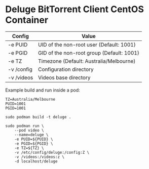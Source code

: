 # Deluge BitTorrent Client CentOS Container

| Config | Value |
| --- | ----- |
| -e PUID | UID of the non-root user (Default: 1001)
| -e PGID | GID of the non-root group (Default: 1001)
| -e TZ | Timezone (Default: Australia/Melbourne)
| -v /config | Configuration directory
| -v /videos | Videos base directory

Example build and run inside a pod:
```shell script
TZ=Australia/Melbourne
PUID=1001
PGID=1001

sudo podman build -t deluge .

sudo podman run \
    --pod video \
    --name=deluge \
    -e PUID=${PUID} \
    -e PGID=${PGID} \
    -e TZ=${TZ} \
    -v /etc/config/deluge:/config:Z \
    -v /videos:/videos:z \
    -d localhost/deluge
```
